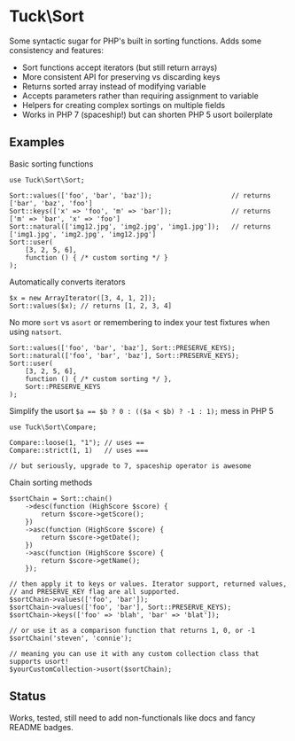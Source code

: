 # Tuck\Sort

Some syntactic sugar for PHP's built in sorting functions. Adds some consistency and features:

- Sort functions accept iterators (but still return arrays)
- More consistent API for preserving vs discarding keys
- Returns sorted array instead of modifying variable
- Accepts parameters rather than requiring assignment to variable
- Helpers for creating complex sortings on multiple fields
- Works in PHP 7 (spaceship!) but can shorten PHP 5 usort boilerplate

## Examples

Basic sorting functions

```
use Tuck\Sort\Sort;

Sort::values(['foo', 'bar', 'baz']);                    // returns ['bar', 'baz', 'foo']
Sort::keys(['x' => 'foo', 'm' => 'bar']);               // returns ['m' => 'bar', 'x' => 'foo']
Sort::natural(['img12.jpg', 'img2.jpg', 'img1.jpg']);   // returns ['img1.jpg', 'img2.jpg', 'img12.jpg']
Sort::user(
    [3, 2, 5, 6],
    function () { /* custom sorting */ }
);
```

Automatically converts iterators
```
$x = new ArrayIterator([3, 4, 1, 2]);
Sort::values($x); // returns [1, 2, 3, 4]
```

No more `sort` vs `asort` or remembering to index your test fixtures when using `natsort`.

```
Sort::values(['foo', 'bar', 'baz'], Sort::PRESERVE_KEYS);
Sort::natural(['foo', 'bar', 'baz'], Sort::PRESERVE_KEYS);
Sort::user(
    [3, 2, 5, 6],
    function () { /* custom sorting */ },
    Sort::PRESERVE_KEYS
);
```

Simplify the usort ```$a == $b ? 0 : (($a < $b) ? -1 : 1);``` mess in PHP 5

```
use Tuck\Sort\Compare;

Compare::loose(1, "1"); // uses ==
Compare::strict(1, 1)   // uses ===

// but seriously, upgrade to 7, spaceship operator is awesome
```

Chain sorting methods
```
$sortChain = Sort::chain()
    ->desc(function (HighScore $score) {
        return $score->getScore();
    })
    ->asc(function (HighScore $score) {
        return $score->getDate();
    })
    ->asc(function (HighScore $score) {
        return $score->getName();
    });

// then apply it to keys or values. Iterator support, returned values,
// and PRESERVE_KEY flag are all supported.
$sortChain->values(['foo', 'bar']);
$sortChain->values(['foo', 'bar'], Sort::PRESERVE_KEYS);
$sortChain->keys(['foo' => 'blah', 'bar' => 'blat']);

// or use it as a comparison function that returns 1, 0, or -1
$sortChain('steven', 'connie');

// meaning you can use it with any custom collection class that supports usort!
$yourCustomCollection->usort($sortChain);
```

## Status
Works, tested, still need to add non-functionals like docs and fancy README badges.

